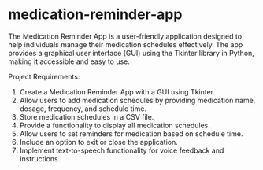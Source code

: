 # medication-reminder-app
The Medication Reminder App is a user-friendly application designed to help individuals manage their medication schedules effectively. The app provides a graphical user interface (GUI) using the Tkinter library in Python, making it accessible and easy to use.

Project Requirements:

1. Create a Medication Reminder App with a GUI using Tkinter.
2. Allow users to add medication schedules by providing medication name, dosage, frequency, and schedule time.
3. Store medication schedules in a CSV file.
4. Provide a functionality to display all medication schedules.
5. Allow users to set reminders for medication based on schedule time.
6. Include an option to exit or close the application.
7. Implement text-to-speech functionality for voice feedback and instructions.
